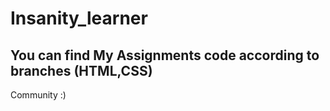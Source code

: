 # Insanity_learner
## You can find My Assignments code according to branches (HTML,CSS)
Community :)
